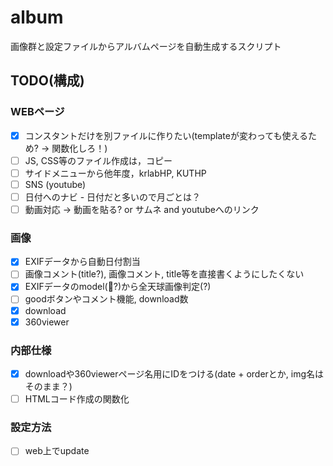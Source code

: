 # album

画像群と設定ファイルからアルバムページを自動生成するスクリプト

## TODO(構成)

### WEBページ

* [x] コンスタントだけを別ファイルに作りたい(templateが変わっても使えるため? -> 関数化しろ！)
* [ ] JS, CSS等のファイル作成は，コピー
* [ ] サイドメニューから他年度，krlabHP, KUTHP
* [ ] SNS (youtube)
* [ ] 日付へのナビ - 日付だと多いので月ごとは？
* [ ] 動画対応 -> 動画を貼る? or サムネ and youtubeへのリンク

### 画像

* [x] EXIFデータから自動日付割当
* [ ] 画像コメント(title?), 画像コメント, title等を直接書くようにしたくない
* [x] EXIFデータのmodel(?)から全天球画像判定(?)
* [ ] goodボタンやコメント機能, download数
* [x] download
* [x] 360viewer

### 内部仕様

* [x] downloadや360viewerページ名用にIDをつける(date + orderとか, img名はそのまま？)
* [ ] HTMLコード作成の関数化

### 設定方法

* [ ] web上でupdate
